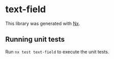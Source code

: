 # text-field

This library was generated with [Nx](https://nx.dev).

## Running unit tests

Run `nx test text-field` to execute the unit tests.
